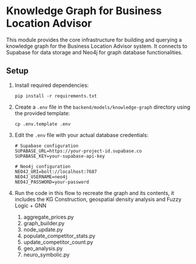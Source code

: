 # Knowledge Graph for Business Location Advisor

This module provides the core infrastructure for building and querying a knowledge graph for the Business Location Advisor system. It connects to Supabase for data storage and Neo4j for graph database functionalities.

## Setup

1. Install required dependencies:
   ```
   pip install -r requirements.txt
   ```

2. Create a `.env` file in the `backend/models/knowledge-graph` directory using the provided template:
   ```
   cp .env.template .env
   ```
   
3. Edit the `.env` file with your actual database credentials:
   ```
   # Supabase configuration
   SUPABASE_URL=https://your-project-id.supabase.co
   SUPABASE_KEY=your-supabase-api-key
   
   # Neo4j configuration
   NEO4J_URI=bolt://localhost:7687 
   NEO4J_USERNAME=neo4j
   NEO4J_PASSWORD=your-password
   ```
4. Run the code in this flow to recreate the graph and its contents, it includes the KG Construction, geospatial density analysis and Fuzzy Logic + GNN
	1. aggregate_prices.py
	2. graph_builder.py
	3. node_update.py
	4. populate_competitor_stats.py
	5. update_competitor_count.py
	6. geo_analysis.py
	7. neuro_symbolic.py